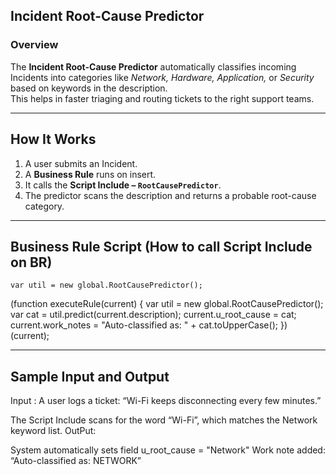 ## Incident Root-Cause Predictor

### Overview
The **Incident Root-Cause Predictor** automatically classifies incoming Incidents into categories like *Network, Hardware, Application,* or *Security* based on keywords in the description.  
This helps in faster triaging and routing tickets to the right support teams.

---

## How It Works
1. A user submits an Incident.
2. A **Business Rule** runs on insert.
3. It calls the **Script Include – `RootCausePredictor`**.
4. The predictor scans the description and returns a probable root-cause category.

---
## Business Rule Script (How to call Script Include on BR)
    var util = new global.RootCausePredictor();
    
(function executeRule(current) {
    var util = new global.RootCausePredictor();
    var cat = util.predict(current.description);
    current.u_root_cause = cat;
    current.work_notes = "Auto-classified as: " + cat.toUpperCase();
})(current);

--------------
## Sample Input and Output
Input : A user logs a ticket:
“Wi-Fi keeps disconnecting every few minutes.”

The Script Include scans for the word “Wi-Fi”, which matches the Network keyword list.
OutPut: 

System automatically sets field u_root_cause = "Network"
Work note added: “Auto-classified as: NETWORK”
